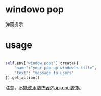 # windowo pop

弹窗提示

# usage

```python

self.env['window.pops'].create({
    "name":"your pop up window's title",
    "text": "message to users"
}).get_action()
```

注意，不能使用装饰器@api.one装饰。
